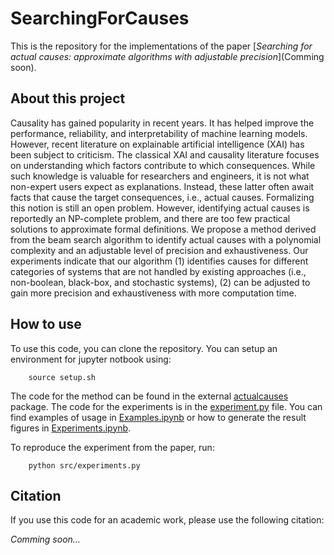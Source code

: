 # SearchingForCauses

This is the repository for the implementations of the paper [*Searching for actual causes: approximate algorithms with adjustable precision*](Comming soon).

## About this project

Causality has gained popularity in recent years. It has helped improve the performance, reliability, and interpretability of machine learning models. However, recent literature on explainable artificial intelligence (XAI) has been subject to criticism. The classical XAI and causality literature focuses on understanding which factors contribute to which consequences. While such knowledge is valuable for researchers and engineers, it is not what non-expert users expect as explanations. Instead, these latter often await facts that cause the target consequences, i.e., actual causes. Formalizing this notion is still an open problem. However,  identifying actual causes is reportedly an NP-complete problem, and there are too few practical solutions to approximate formal definitions. We propose a method derived from the beam search algorithm to identify actual causes with a polynomial complexity and an adjustable level of precision and exhaustiveness. Our experiments indicate that our algorithm (1) identifies causes for different categories of systems that are not handled by existing approaches (i.e., non-boolean, black-box, and stochastic systems), (2) can be adjusted to gain more precision and exhaustiveness with more computation time.

## How to use

To use this code, you can clone the repository. You can setup an environment for jupyter notbook using:

```
    source setup.sh
```

The code for the method can be found in the external [actualcauses](https://pypi.org/project/actualcauses/) package. The code for the experiments is in the [experiment.py](src/experiments.py) file. You can find examples of usage in [Examples.ipynb](src/Examples.ipynb) or how to generate the result figures in [Experiments.ipynb](src/Experiments.ipynb). 

To reproduce the experiment from the paper, run:

```
    python src/experiments.py
```

## Citation

If you use this code for an academic work, please use the following citation:

_Comming soon..._
